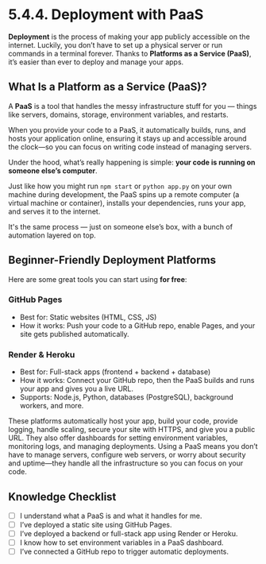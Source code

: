 # 5.4.4. Deployment with PaaS

**Deployment** is the process of making your app publicly accessible on the internet. Luckily, you don’t have to set up a physical server or run commands in a terminal forever. Thanks to **Platforms as a Service (PaaS)**, it’s easier than ever to deploy and manage your apps.

## What Is a Platform as a Service (PaaS)?

A **PaaS** is a tool that handles the messy infrastructure stuff for you — things like servers, domains, storage, environment variables, and restarts.

When you provide your code to a PaaS, it automatically builds, runs, and hosts your application online, ensuring it stays up and accessible around the clock—so you can focus on writing code instead of managing servers.

Under the hood, what’s really happening is simple: **your code is running on someone else’s computer**.

Just like how you might run `npm start` or `python app.py` on your own machine during development, the PaaS spins up a remote computer (a virtual machine or container), installs your dependencies, runs your app, and serves it to the internet.

It's the same process — just on someone else’s box, with a bunch of automation layered on top.

## Beginner-Friendly Deployment Platforms

Here are some great tools you can start using **for free**:

### GitHub Pages

- Best for: Static websites (HTML, CSS, JS)
- How it works: Push your code to a GitHub repo, enable Pages, and your site gets published automatically.

### Render & Heroku

- Best for: Full-stack apps (frontend + backend + database)
- How it works: Connect your GitHub repo, then the PaaS builds and runs your app and gives you a live URL.
- Supports: Node.js, Python, databases (PostgreSQL), background workers, and more.

These platforms automatically host your app, build your code, provide logging, handle scaling, secure your site with HTTPS, and give you a public URL. They also offer dashboards for setting environment variables, monitoring logs, and managing deployments. Using a PaaS means you don’t have to manage servers, configure web servers, or worry about security and uptime—they handle all the infrastructure so you can focus on your code.

## Knowledge Checklist

- [ ] I understand what a PaaS is and what it handles for me.
- [ ] I’ve deployed a static site using GitHub Pages.
- [ ] I’ve deployed a backend or full-stack app using Render or Heroku.
- [ ] I know how to set environment variables in a PaaS dashboard.
- [ ] I’ve connected a GitHub repo to trigger automatic deployments.
